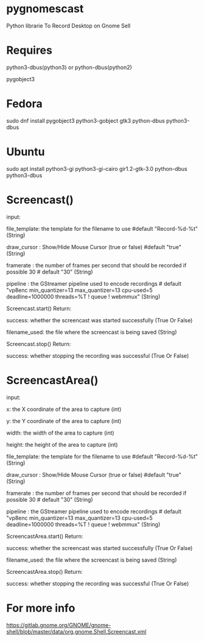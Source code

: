 # pygnomescast
Python librarie To Record Desktop on Gnome Sell

# Requires
python3-dbus(python3) or python-dbus(python2)

pygobject3


# Fedora

sudo dnf install pygobject3 python3-gobject gtk3 python-dbus python3-dbus

# Ubuntu
sudo apt install python3-gi python3-gi-cairo gir1.2-gtk-3.0 python-dbus python3-dbus


# Screencast()

input:

file_template: the template for the filename to use  #default "Record-%d-%t" (String)

draw_cursor : Show/Hide Mouse Cursor (true or false) #default "true" (String)

framerate   : the number of frames per second that should be recorded if possible 30  # default "30" (String)

pipeline    : the GStreamer pipeline used to encode recordings   # default "vp8enc min_quantizer=13 max_quantizer=13 cpu-used=5 deadline=1000000 threads=%T ! queue ! webmmux" (String)

Screencast.start() Return:

success: whether the screencast was started successfully (True Or False)

filename_used: the file where the screencast is being saved (String)

Screencast.stop() Return:

success: whether stopping the recording was successful (True Or False)



# ScreencastArea()

input:

x: the X coordinate of the area to capture (int)

y: the Y coordinate of the area to capture (int)

width: the width of the area to capture    (int)

height: the height of the area to capture  (int)

file_template: the template for the filename to use  #default "Record-%d-%t" (String)

draw_cursor : Show/Hide Mouse Cursor (true or false) #default "true" (String)

framerate   : the number of frames per second that should be recorded if possible 30 # default "30" (String)

pipeline    : the GStreamer pipeline used to encode recordings   # default "vp8enc min_quantizer=13 max_quantizer=13 cpu-used=5 deadline=1000000 threads=%T ! queue ! webmmux" (String)

ScreencastArea.start() Return:

success: whether the screencast was started successfully (True Or False)

filename_used: the file where the screencast is being saved (String)

ScreencastArea.stop() Return:

success: whether stopping the recording was successful (True Or False)


# For more info

https://gitlab.gnome.org/GNOME/gnome-shell/blob/master/data/org.gnome.Shell.Screencast.xml
